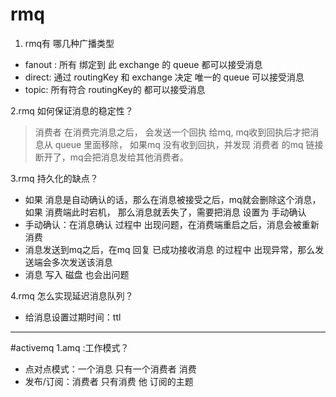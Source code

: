 # rmq
1. rmq有 哪几种广播类型
- fanout : 所有 绑定到 此 exchange 的 queue 都可以接受消息
- direct: 通过 routingKey 和 exchange 决定 唯一的 queue 可以接受消息
- topic: 所有符合 routingKey的 都可以接受消息

2.rmq 如何保证消息的稳定性？
> 消费者 在消费完消息之后， 会发送一个回执 给mq, mq收到回执后才把消息从 queue 里面移除，
如果mq 没有收到回执，并发现 消费者 的mq 链接断开了，mq会把消息发给其他消费者。

3.rmq 持久化的缺点？
- 如果 消息是自动确认的话，那么在消息被接受之后，mq就会删除这个消息，如果 消费端此时宕机，
那么消息就丢失了，需要把消息 设置为 手动确认
- 手动确认：在消息确认 过程中 出现问题，在消费端重启之后，消息会被重新消费
- 消息发送到mq之后，在mq 回复 已成功接收消息 的过程中 出现异常，那么发送端会多次发送该消息
- 消息 写入 磁盘 也会出问题

4.rmq 怎么实现延迟消息队列？
- 给消息设置过期时间：ttl


---
#activemq
1.amq :工作模式？
- 点对点模式：一个消息 只有一个消费者 消费
- 发布/订阅：消费者 只有消费 他 订阅的主题




